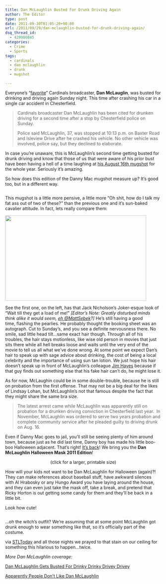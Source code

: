 ```yaml
---
title: Dan McLaughlin Busted For Drunk Driving Again
author: The Editor
type: post
date: 2011-09-30T01:05:20+00:00
url: /2011/09/29/dan-mclaughlin-busted-for-drunk-driving-again/
dsq_thread_id:
  - 429986045
categories:
  - Crime
  - Sports
tags:
  - cardinals
  - dan mclaughlin
  - drunk
  - mugshot

---
```

Everyone&#8217;s &#8220;<a href="http://punchingkitty.com/2010/08/20/apparently-people-dont-like-dan-mclaughlin/" target="_blank">favorite</a>&#8221; Cardinals broadcaster, **Dan McLauglin**, was busted for drinking and driving again Sunday night. This time after crashing his car in a single car accident in Chesterfield.

> Cardinals broadcaster Dan McLaughlin has been cited for drunken driving for a second time after a stop by Chesterfield police on Sunday.
> 
> Police said McLaughlin, 37, was stopped at 10:13 p.m. on Baxter Road and Isleview Drive after he crashed his vehicle. No other vehicle was involved, police say, but they declined to elaborate.

In case you&#8217;re unaware, this is McLaughlin&#8217;s second time getting busted for drunk driving and know that those of us that were aware of his prior bust have been having a hell of a time laughing at <a href="http://tool.punchingkitty.com/2010/08/20/dan-mclaughlin-gets-busted-for-drinky-drinky-drivey-drivey/" target="_blank">his August 16th mugshot</a> for the whole year. Seriously it&#8217;s amazing.

So how does this edition of the Danny Mac mugshot measure up? It&#8217;s good too, but in a different way.

<p style="text-align: center;">
  <a href="http://media.punchingkitty.com/wordpress/2011/09/dan_mclaughlin_mugshot_2.jpg"><img class="aligncenter size-full wp-image-10661" title="dan_mclaughlin_mugshot_2" src="http://media.punchingkitty.com/wordpress/2011/09/dan_mclaughlin_mugshot_2.jpg?filter=resize&w=300" alt="" /></a>
</p>

<p style="text-align: left;">
  This mugshot is a little more pensive, a little more &#8220;Oh shit, how do I talk my fat ass out of two of these?&#8221; than the previous one and it&#8217;s sun-baked cavalier attitude. In fact, lets really compare them:
</p>

<p style="text-align: left;">
  <a href="http://media.punchingkitty.com/wordpress/2011/09/comparing_mclaughlin_mugshots.jpg"><img class="aligncenter size-full wp-image-10663" title="comparing_mclaughlin_mugshots" src="http://media.punchingkitty.com/wordpress/2011/09/comparing_mclaughlin_mugshots.jpg" alt="" width="455" height="275" /></a>
</p>

<p style="text-align: left;">
  See the first one, on the left, has that Jack Nicholson&#8217;s Joker-esque look of &#8220;Wait till they get a load of me!&#8221; <em>[Editor&#8217;s Note: Greatly disturbed minds think alike it would seem, <a href="https://twitter.com/mattsebek/status/119572876469862400" target="_blank">eh @MattSebek</a>?]</em> He&#8217;s still having a good time, flashing the pearlies. He probably thought the booking sheet was an autograph. Cut to Sunday&#8217;s, and you see a definite nervousness there. No smile, sad little head tilt&#8230;same exact hair though. Through all of his troubles, the hair stays motionless, like wise old person in movies that just sits there while all hell breaks loose and waits until the very end of the movie to tell us all what we&#8217;ve done wrong. At some point we expect Dan&#8217;s hair to speak up with sage advice about drinking, the cost of being a local celebrity and the importance of using sun tan lotion. We just hope his hair doesn&#8217;t speak up in front of McLaughlin&#8217;s colleague <a href="http://media.punchingkitty.com/wordpress/2011/09/Jim-Hayes-red.jpeg" target="_blank">Jim Hayes</a> because if that guy finds out something else that his fake hair can&#8217;t do, he might lose it.
</p>

<p style="text-align: left;">
  As for now, McLaughin could be in some double-trouble, because he is still on probation from the first offense. That may not be a big deal for the likes of Lindsay Lohan, but McLaughlin&#8217;s not that famous despite the fact that they might share the same bra size.
</p>

> <p style="text-align: left;">
>   The latest arrest came while McLaughlin was apparently still on probation for a drunken driving conviction in Chesterfield last year.  In November, McLaughlin was ordered to serve two years probation and complete community service after he pleaded guilty to driving drunk on Aug. 16.
> </p>

<p style="text-align: left;">
  Even if Danny Mac goes to jail, you&#8217;ll still be seeing plenty of him around town, because just as he did last time, Danny boy has made his little boo-boo Halloween adjacent. That&#8217;s right! <a href="http://punchingkitty.com/2010/10/29/get-your-2010-st-louis-themed-halloween-costumes-right-here/" target="_blank">It&#8217;s back</a>! We bring you the <strong>Dan McLaughlin Halloween Mask 2011 Edition</strong>!
</p>

<p style="text-align: center;">
  <a href="http://media.punchingkitty.com/wordpress/2011/09/dan_mclaughlin_mask_2.jpg"><img class="aligncenter size-full wp-image-10664" title="dan_mclaughlin_mask_2" src="http://media.punchingkitty.com/wordpress/2011/09/dan_mclaughlin_mask_2.jpg?filter=resize&w=250" alt="" /></a>(click for a larger, printable size)
</p>

<p style="text-align: left;">
  How will your kids not want to be Dan McLaughlin for Halloween (again)?! They can make references about baseball stuff, have awkward silences with Al Hrabosky or any Hungo Award you have laying around the house, and they can even just take the mask off, take a break, and pretend that Ricky Horton is out getting some candy for them and they&#8217;ll be back in a little bit.
</p>

<p style="text-align: left;">
  Look how cute!
</p>

<p style="text-align: center;">
  <a href="http://media.punchingkitty.com/wordpress/2011/09/halloween-kids_mclaughlin.jpg"><img class="aligncenter size-full wp-image-10665" title="halloween-kids_mclaughlin" src="http://media.punchingkitty.com/wordpress/2011/09/halloween-kids_mclaughlin.jpg?filter=resize&w=450" alt="" /></a>
</p>

<p style="text-align: left;">
  &#8230;oh the witch&#8217;s outfit? We&#8217;re assuming that at some point McLaughlin got drunk enough to wear something like that, so it&#8217;s officially part of the costume.
</p>

<p style="text-align: left;">
  via <a href="http://www.stltoday.com/news/local/metro/article_801d5486-eae7-11e0-b2fa-0019bb30f31a.html" target="_blank">STLToday</a> and all those nights we prayed to that stain on our ceiling for something this hilarious to happen&#8230;twice.
</p>

<p style="text-align: left;">
  <em>More Dan McLaughlin coverage:</em>
</p>

<p style="text-align: left;">
  <a href="http://tool.punchingkitty.com/2010/08/20/dan-mclaughlin-gets-busted-for-drinky-drinky-drivey-drivey/" target="_blank">Dan McLaughlin Gets Busted For Drinky Drinky Drivey Drivey</a>
</p>

<p style="text-align: left;">
  <a href="http://punchingkitty.com/2010/08/20/apparently-people-dont-like-dan-mclaughlin/" target="_blank">Apparently People Don&#8217;t Like Dan McLaughlin</a>
</p>

<p style="text-align: left;">
  <p style="text-align: left;">
    <p style="text-align: left;">
      <p style="text-align: left;">
        <p style="text-align: left;">
          <p style="text-align: left;">